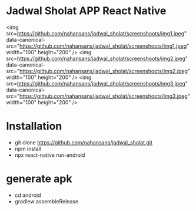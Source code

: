 # Jadwal Sholat APP React Native

<img src=https://github.com/nahansans/jadwal_sholat/screenshoots/img1.jpeg" data-canonical-src="https://github.com/nahansans/jadwal_sholat/screenshoots/img1.jpeg" width="100" height="200" />
<img src=https://github.com/nahansans/jadwal_sholat/screenshoots/img2.jpeg" data-canonical-src="https://github.com/nahansans/jadwal_sholat/screenshoots/img2.jpeg" width="100" height="200" />
<img src=https://github.com/nahansans/jadwal_sholat/screenshoots/img3.jpeg" data-canonical-src="https://github.com/nahansans/jadwal_sholat/screenshoots/img3.jpeg" width="100" height="200" />

# Installation
- git clone https://github.com/nahansans/jadwal_sholat.git
- npm install
- npx react-native run-android

# generate apk
- cd android
- gradlew assembleRelease
